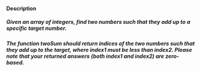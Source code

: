 #### Description
##### Given an array of integers, find two numbers such that they add up to a specific target number.
##### The function twoSum should return indices of the two numbers such that they add up to the target, where index1 must be less than index2. Please note that your returned answers (both index1 and index2) are zero-based.
